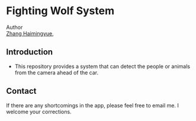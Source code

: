 # Fighting Wolf System
Author<br>
[Zhang Haimingyue](https://myTristan.github.io/),
<br>

## Introduction
- This repository provides a system that can detect the people or animals from the camera ahead of the car.

## Contact
If there are any shortcomings in the app, please feel free to email me. I welcome your corrections.
